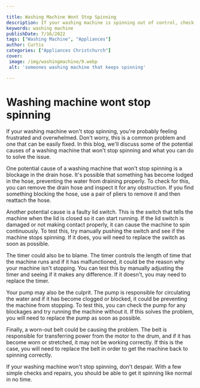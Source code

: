 ```yaml
---

title: Washing Machine Wont Stop Spinning
description: If your washing machine is spinning out of control, check out this post for help.
keywords: washing machine
publishDate: 7/16/2022
tags: ["Washing Machine", "Appliances"]
author: Curtis
categories: ["Appliances Christchurch"]
cover: 
 image: /img/washingmachine/9.webp
 alt: 'someones washing machine that keeps spinning'

---
```


# Washing machine wont stop spinning

If your washing machine won't stop spinning, you're probably feeling frustrated and overwhelmed. Don't worry, this is a common problem and one that can be easily fixed. In this blog, we'll discuss some of the potential causes of a washing machine that won't stop spinning and what you can do to solve the issue.

One potential cause of a washing machine that won't stop spinning is a blockage in the drain hose. It's possible that something has become lodged in the hose, preventing the water from draining properly. To check for this, you can remove the drain hose and inspect it for any obstruction. If you find something blocking the hose, use a pair of pliers to remove it and then reattach the hose.

Another potential cause is a faulty lid switch. This is the switch that tells the machine when the lid is closed so it can start running. If the lid switch is damaged or not making contact properly, it can cause the machine to spin continuously. To test this, try manually pushing the switch and see if the machine stops spinning. If it does, you will need to replace the switch as soon as possible.

The timer could also be to blame. The timer controls the length of time that the machine runs and if it has malfunctioned, it could be the reason why your machine isn't stopping. You can test this by manually adjusting the timer and seeing if it makes any difference. If it doesn't, you may need to replace the timer.

Your pump may also be the culprit. The pump is responsible for circulating the water and if it has become clogged or blocked, it could be preventing the machine from stopping. To test this, you can check the pump for any blockages and try running the machine without it. If this solves the problem, you will need to replace the pump as soon as possible.

Finally, a worn-out belt could be causing the problem. The belt is responsible for transferring power from the motor to the drum, and if it has become worn or stretched, it may not be working correctly. If this is the case, you will need to replace the belt in order to get the machine back to spinning correctly.

If your washing machine won't stop spinning, don't despair. With a few simple checks and repairs, you should be able to get it spinning like normal in no time.